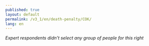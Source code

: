 ```yaml
---
published: true
layout: default
permalink: /v3_1/en/death-penalty/COK/
lang: en
---
```

_Expert respondents didn’t select any group of people for this right_
